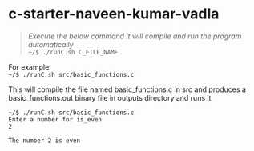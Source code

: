 # c-starter-naveen-kumar-vadla

> _Execute the below command it will compile and run the program automatically_\
`~/$ ./runC.sh C_FILE_NAME`

For example:\
`~/$ ./runC.sh src/basic_functions.c`

This will compile the file named basic_functions.c in src
and produces a basic_functions.out binary file in outputs directory and runs it

```
~/$ ./runC.sh src/basic_functions.c
Enter a number for is_even
2

The number 2 is even
```
